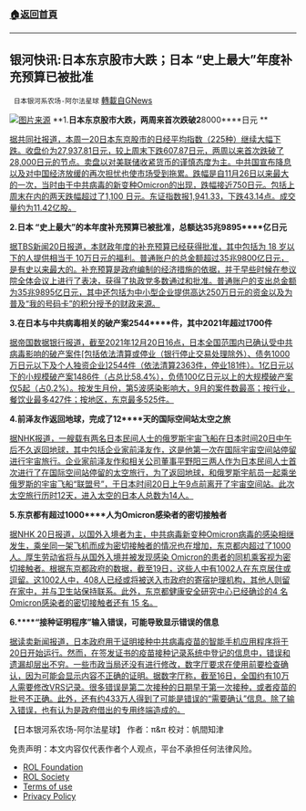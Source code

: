 ###  [:house:返回首頁](https://github.com/ourhimalayas/txt)
---


## 银河快讯:日本东京股市大跌；日本 “史上最大”年度补充预算已被批准
` 日本银河系农场-阿尔法星球` [轉載自GNews](https://gnews.org/zh-hans/1777978/)

![](https://assets.gnews.org/wp-content/uploads/2021/12/图片1-111.png)[图片来源](https://www.btranks.com/)
**1.****日本东京股市大跌，两周来首次跌破2****8000****日元 **

[据共同社报道，本周一20日本东京股市的日经平均指数（225种）继续大幅下跌。收盘价为27,937.81日元，较上周末下跌607.87日元，两周以来首次跌破了28,000日元的节点。卖盘以对美联储收紧货币的谨慎态度为主。中共国宣布降息以及对中国经济放缓的再次担忧也使市场受到拖累。跌幅是自11月26日以来最大的一次，当时由于中共病毒的新变种Omicron的出现，跌幅接近750日元。包括上周末在内的两天跌幅超过了1,100 日元。东证指数报1,941.33，下跌43.14点。成交量约为11.42亿股。](https://news.yahoo.co.jp/articles/a7ccbfb1cd6843229f246326e9677c8e105704a2)

**2.****日本 “史上最大”的本年度补充预算已被批准，总额达35兆98****95****亿日元**

[据TBS新闻20日报道，本财政年度的补充预算已经获得批准，其中包括为 18 岁以下的人提供相当于 10万日元的福利。普通账户的总金额超过35兆9800亿日元，是有史以来最大的。补充预算是政府编制的经济措施的依据，并于早些时候在参议院全体会议上进行了表决，获得了执政党多数通过和批准。普通账户的支出总金额为35兆9895亿日元，其中还包括为中小型企业提供高达250万日元的资金以及为普及“我的号码卡”的积分授予的财政来源。](https://news.yahoo.co.jp/articles/b22054074fb277046fa0dcb5f612fa242a57444f)

**3.****在日本与中共病毒相关的破产案2****544****件，其中2021年超过1700件**

[据帝国数据银行报道，截至2021年12月20日16点，日本全国范围内已确认受中共病毒影响的破产案件\[包括依法清算或停业（银行停止交易处理除外）、债务1000万日元以下及个人独资企业\]2544件（依法清算2363件，停业181件）。1亿日元以下的小规模破产案1486件（占总比58.4%），负债100亿日元以上的大规模破产案仅5起（占0.2%）。按发生月份，第5波感染影响大，9月的案件数最高；按行业，餐饮业最多427件；按地区，东京最多525件。](https://news.yahoo.co.jp/articles/52485b0116439c63b768a0727f17897578283d25)

**4.****前泽友作返回地球，完成了1****2****天的国际空间站太空之旅**

[据NHK报道，一艘载有两名日本民间人士的俄罗斯宇宙飞船在日本时间20日中午后不久返回地球，其中包括企业家前泽友作，这是他第一次在国际宇宙空间站停留进行宇宙旅行。企业家前泽友作和相关公司董事平野阳三两人作为日本民间人士首次进行了在国际空间站停留的太空旅行，为了返回地球，和俄罗斯宇航员一起乘坐俄罗斯的宇宙飞船“联盟号”，于日本时间20日上午9点前离开了宇宙空间站。此次太空旅行历时12天，进入太空的日本人总数为14人。](https://www3.nhk.or.jp/news/html/20211220/k10013395341000.html)

**5.****东京都有超过1****000****人为Omicron感染者的密切接触者**

[据NHK 20日报道，以国外入境者为主，中共病毒新变种Omicron病毒的感染相继发生，乘坐同一架飞机而成为密切接触者的情况也在增加，东京都内超过了1000人。厚生劳动省将与从国外入境并被发现感染 Omicron的患者的同机乘客视为密切接触者。根据东京都政府的数据，截至19日，这些人中有1002人在东京居住或逗留。这1002人中，408人已经或将被送入市政府的寄宿护理机构，其他人则留在家中，并与卫生站保持联系。此外，东京都健康安全研究中心已经确诊的4 名Omicron感染者的密切接触者还有 15 名。](https://www3.nhk.or.jp/news/html/20211220/k10013396401000.html)

**6.****“接种证明程序”输入错误，可能导致显示错误的信息**

[据读卖新闻报道，日本政府用于证明接种中共病毒疫苗的智能手机应用程序将于20日开始运行。然而，在签发证书的疫苗接种记录系统中登记的信息中，错误和遗漏却层出不穷。一些市政当局还没有进行修改，数字厅要求在使用前要检查确认，因为可能会显示内容不正确的证明。据数字厅称，截至16日，全国约有10万人需要修改VRS记录。很多错误是第二次接种的日期早于第一次接种，或者疫苗的批号不正确。此外，还有约433万人得到了可能是错误的“需要确认”信息。除了输入错误，也有认为是政府借出的专用终端造成的。](https://news.yahoo.co.jp/articles/555f4a557d4379e74a1424da86fbafdc41eaaaf0)

【日本银河系农场-阿尔法星球】
作者：π&π
校对：帆間知津

 

免责声明：本文内容仅代表作者个人观点，平台不承担任何法律风险。

- [ROL Foundation](https://rolfoundation.org/)
- [ROL Society](https://rolsociety.org/)
- [Terms of use](https://gnews.org/terms-of-use-3/)
- [Privacy Policy](https://gnews.org/privacy-policy/)
